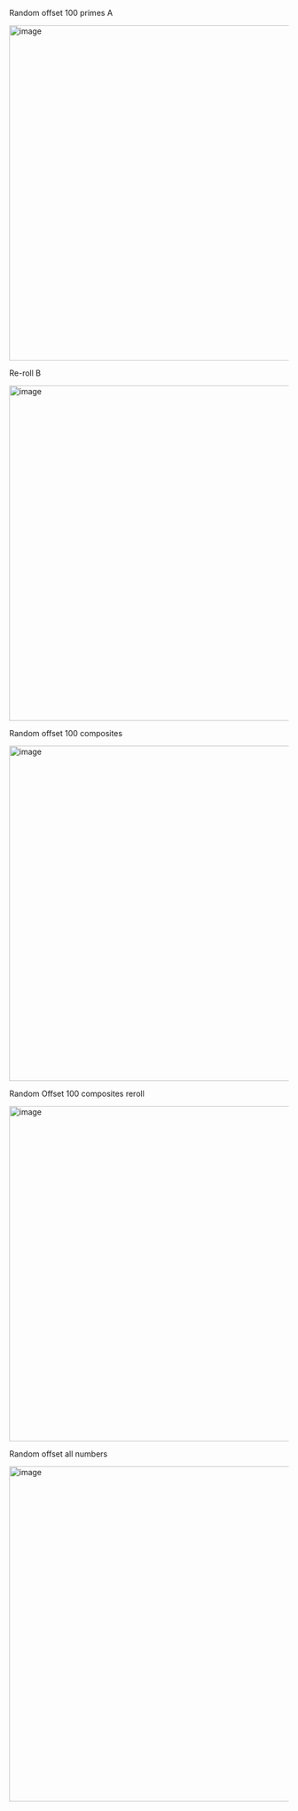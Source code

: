 Random offset 100 primes A

<img width="604" alt="image" src="https://github.com/jconorgrogan/Grogan-Rotational-Number-Theory/assets/130090573/31bf28a4-5944-4acf-b078-1092a59f4fb2">

Re-roll B

<img width="604" alt="image" src="https://github.com/jconorgrogan/Grogan-Rotational-Number-Theory/assets/130090573/7b6898b6-4cd3-4714-9aca-348f944b4dba">

Random offset 100 composites

<img width="604" alt="image" src="https://github.com/jconorgrogan/Grogan-Rotational-Number-Theory/assets/130090573/ce1f8b8a-4a89-4d86-a138-cebcd8bdd5ac">

Random Offset 100 composites reroll

<img width="604" alt="image" src="https://github.com/jconorgrogan/Grogan-Rotational-Number-Theory/assets/130090573/7c104f67-30b5-4d14-9b3d-54543cead5f5">


Random offset all numbers

<img width="604" alt="image" src="https://github.com/jconorgrogan/Grogan-Rotational-Number-Theory/assets/130090573/3e01740d-70b7-4f3d-88c7-c8689e757976">


